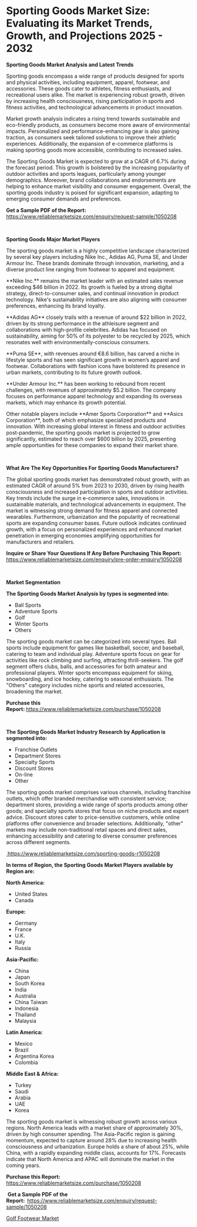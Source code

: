 <p><h1>Sporting Goods Market Size: Evaluating its Market Trends, Growth, and Projections 2025 - 2032</h1></p><p><strong>Sporting Goods Market Analysis and Latest Trends</strong></p>
<p><p>Sporting goods encompass a wide range of products designed for sports and physical activities, including equipment, apparel, footwear, and accessories. These goods cater to athletes, fitness enthusiasts, and recreational users alike. The market is experiencing robust growth, driven by increasing health consciousness, rising participation in sports and fitness activities, and technological advancements in product innovation.</p><p>Market growth analysis indicates a rising trend towards sustainable and eco-friendly products, as consumers become more aware of environmental impacts. Personalized and performance-enhancing gear is also gaining traction, as consumers seek tailored solutions to improve their athletic experiences. Additionally, the expansion of e-commerce platforms is making sporting goods more accessible, contributing to increased sales.</p><p>The Sporting Goods Market is expected to grow at a CAGR of 6.7% during the forecast period. This growth is bolstered by the increasing popularity of outdoor activities and sports leagues, particularly among younger demographics. Moreover, brand collaborations and endorsements are helping to enhance market visibility and consumer engagement. Overall, the sporting goods industry is poised for significant expansion, adapting to emerging consumer demands and preferences.</p></p>
<p><strong>Get a Sample PDF of the Report:&nbsp;</strong> <a href="https://www.reliablemarketsize.com/enquiry/request-sample/1050208?utm_campaign=1143&utm_medium=2&utm_source=Github&utm_content=ia&utm_term=07022025&utm_id=sporting-goods">https://www.reliablemarketsize.com/enquiry/request-sample/1050208</a></p>
<p>&nbsp;</p>
<p><strong>Sporting Goods Major Market Players</strong></p>
<p><p>The sporting goods market is a highly competitive landscape characterized by several key players including Nike Inc., Adidas AG, Puma SE, and Under Armour Inc. These brands dominate through innovation, marketing, and a diverse product line ranging from footwear to apparel and equipment.</p><p>**Nike Inc.** remains the market leader with an estimated sales revenue exceeding $46 billion in 2022. Its growth is fueled by a strong digital strategy, direct-to-consumer sales, and continual innovation in product technology. Nike's sustainability initiatives are also aligning with consumer preferences, enhancing its brand loyalty.</p><p>**Adidas AG** closely trails with a revenue of around $22 billion in 2022, driven by its strong performance in the athleisure segment and collaborations with high-profile celebrities. Adidas has focused on sustainability, aiming for 50% of its polyester to be recycled by 2025, which resonates well with environmentally-conscious consumers.</p><p>**Puma SE**, with revenues around €8.6 billion, has carved a niche in lifestyle sports and has seen significant growth in women’s apparel and footwear. Collaborations with fashion icons have bolstered its presence in urban markets, contributing to its future growth outlook.</p><p>**Under Armour Inc.** has been working to rebound from recent challenges, with revenues of approximately $5.2 billion. The company focuses on performance apparel technology and expanding its overseas markets, which may enhance its growth potential.</p><p>Other notable players include **Amer Sports Corporation** and **Asics Corporation**, both of which emphasize specialized products and innovation. With increasing global interest in fitness and outdoor activities post-pandemic, the sporting goods market is projected to grow significantly, estimated to reach over $600 billion by 2025, presenting ample opportunities for these companies to expand their market share.</p></p>
<p>&nbsp;</p>
<p><strong>What Are The Key Opportunities For Sporting Goods Manufacturers?</strong></p>
<p><p>The global sporting goods market has demonstrated robust growth, with an estimated CAGR of around 5% from 2023 to 2030, driven by rising health consciousness and increased participation in sports and outdoor activities. Key trends include the surge in e-commerce sales, innovations in sustainable materials, and technological advancements in equipment. The market is witnessing strong demand for fitness apparel and connected wearables. Furthermore, urbanization and the popularity of recreational sports are expanding consumer bases. Future outlook indicates continued growth, with a focus on personalized experiences and enhanced market penetration in emerging economies amplifying opportunities for manufacturers and retailers.</p></p>
<p><strong>Inquire or Share Your Questions If Any Before Purchasing This Report:</strong> <a href="https://www.reliablemarketsize.com/enquiry/pre-order-enquiry/1050208?utm_campaign=1143&utm_medium=2&utm_source=Github&utm_content=ia&utm_term=07022025&utm_id=sporting-goods">https://www.reliablemarketsize.com/enquiry/pre-order-enquiry/1050208</a></p>
<p>&nbsp;</p>
<p><strong>Market Segmentation</strong></p>
<p><strong>The Sporting Goods Market Analysis by types is segmented into:</strong></p>
<p><ul><li>Ball Sports</li><li>Adventure Sports</li><li>Golf</li><li>Winter Sports</li><li>Others</li></ul></p>
<p><p>The sporting goods market can be categorized into several types. Ball sports include equipment for games like basketball, soccer, and baseball, catering to team and individual play. Adventure sports focus on gear for activities like rock climbing and surfing, attracting thrill-seekers. The golf segment offers clubs, balls, and accessories for both amateur and professional players. Winter sports encompass equipment for skiing, snowboarding, and ice hockey, catering to seasonal enthusiasts. The "Others" category includes niche sports and related accessories, broadening the market.</p></p>
<p><strong>Purchase this Report:&nbsp;</strong><a href="https://www.reliablemarketsize.com/purchase/1050208?utm_campaign=1143&utm_medium=2&utm_source=Github&utm_content=ia&utm_term=07022025&utm_id=sporting-goods">https://www.reliablemarketsize.com/purchase/1050208</a></p>
<p>&nbsp;</p>
<p><strong>The Sporting Goods Market Industry Research by Application is segmented into:</strong></p>
<p><ul><li>Franchise Outlets</li><li>Department Stores</li><li>Specialty Sports</li><li>Discount Stores</li><li>On-line</li><li>Other</li></ul></p>
<p><p>The sporting goods market comprises various channels, including franchise outlets, which offer branded merchandise with consistent service; department stores, providing a wide range of sports products among other goods; and specialty sports stores that focus on niche products and expert advice. Discount stores cater to price-sensitive customers, while online platforms offer convenience and broader selections. Additionally, "other" markets may include non-traditional retail spaces and direct sales, enhancing accessibility and catering to diverse consumer preferences across different segments.</p></p>
<p><a href="https://www.reliablemarketsize.com/sporting-goods-r1050208?utm_campaign=1143&utm_medium=2&utm_source=Github&utm_content=ia&utm_term=07022025&utm_id=sporting-goods">&nbsp;https://www.reliablemarketsize.com/sporting-goods-r1050208</a></p>
<p><strong>In terms of Region, the Sporting Goods Market Players available by Region are:</strong></p>
<p>
    <p> <strong> North America: </strong>
        <ul>
            <li>United States</li>
            <li>Canada</li>
        </ul>
        </p> 
    <p> <strong> Europe: </strong>
        <ul>
            <li>Germany</li>
            <li>France</li>
            <li>U.K.</li>
            <li>Italy</li>
            <li>Russia</li>
        </ul>
        </p> 
    <p> <strong> Asia-Pacific: </strong>
        <ul>
            <li>China</li>
            <li>Japan</li>
            <li>South Korea</li>
            <li>India</li>
            <li>Australia</li>
            <li>China Taiwan</li>
            <li>Indonesia</li>
            <li>Thailand</li>
            <li>Malaysia</li>
        </ul>
        </p> 
    <p> <strong> Latin America: </strong>
        <ul>
            <li>Mexico</li>
            <li>Brazil</li>
            <li>Argentina Korea</li>
            <li>Colombia</li>
        </ul>
        </p> 
    <p> <strong> Middle East & Africa: </strong>
        <ul>
            <li>Turkey</li>
            <li>Saudi</li>
            <li>Arabia</li>
            <li>UAE</li>
            <li>Korea</li>
        </ul>
    </p>
    </p>
<p><p>The sporting goods market is witnessing robust growth across various regions. North America leads with a market share of approximately 30%, driven by high consumer spending. The Asia-Pacific region is gaining momentum, expected to capture around 28% due to increasing health consciousness and urbanization. Europe holds a share of about 25%, while China, with a rapidly expanding middle class, accounts for 17%. Forecasts indicate that North America and APAC will dominate the market in the coming years.</p></p>
<p><strong>Purchase this Report: </strong><a href="https://www.reliablemarketsize.com/purchase/1050208?utm_campaign=1143&utm_medium=2&utm_source=Github&utm_content=ia&utm_term=07022025&utm_id=sporting-goods">https://www.reliablemarketsize.com/purchase/1050208</a></p>
<p>&nbsp;<strong>Get a Sample PDF of the Report:&nbsp;&nbsp;</strong><a href="https://www.reliablemarketsize.com/enquiry/request-sample/1050208?utm_campaign=1143&utm_medium=2&utm_source=Github&utm_content=ia&utm_term=07022025&utm_id=sporting-goods">https://www.reliablemarketsize.com/enquiry/request-sample/1050208</a></p>
<p><strong></strong></p>
<p><p><a href="https://github.com/castoriffic/Market-Research-Report-List-5/blob/main/golf-footwear-market.md?utm_campaign=1143&utm_medium=2&utm_source=Github&utm_content=ia&utm_term=07022025&utm_id=sporting-goods">Golf Footwear Market</a></p></p>